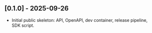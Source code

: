 ## [0.1.0] - 2025-09-26
- Initial public skeleton: API, OpenAPI, dev container, release pipeline, SDK script.
